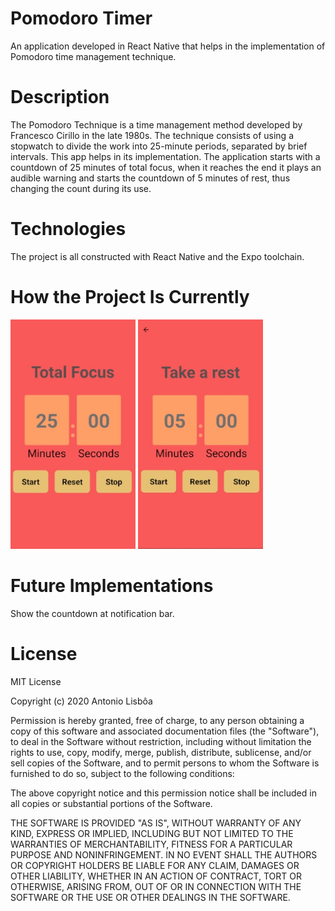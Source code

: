 # Pomodoro Timer
An application developed in React Native that helps in the implementation of Pomodoro time management technique.

# Description
The Pomodoro Technique is a time management method developed by Francesco Cirillo in the late 1980s. The technique consists of using a stopwatch to divide the work into 25-minute periods, separated by brief intervals. This app helps in its implementation. The application starts with a countdown of 25 minutes of total focus, when it reaches the end it plays an audible warning and starts the countdown of 5 minutes of rest, thus changing the count during its use.

# Technologies
The project is all constructed with React Native and the Expo toolchain.

# How the Project Is Currently
<p float='left'>
  <img src='project-prints/total-focus-page.jpg' width='200'>
  <img src='project-prints/take-rest-page.jpg' width='200'>
</p>

# Future Implementations
Show the countdown at notification bar.

# License
MIT License

Copyright (c) 2020 Antonio Lisbôa

Permission is hereby granted, free of charge, to any person obtaining a copy
of this software and associated documentation files (the "Software"), to deal
in the Software without restriction, including without limitation the rights
to use, copy, modify, merge, publish, distribute, sublicense, and/or sell
copies of the Software, and to permit persons to whom the Software is
furnished to do so, subject to the following conditions:

The above copyright notice and this permission notice shall be included in all
copies or substantial portions of the Software.

THE SOFTWARE IS PROVIDED "AS IS", WITHOUT WARRANTY OF ANY KIND, EXPRESS OR
IMPLIED, INCLUDING BUT NOT LIMITED TO THE WARRANTIES OF MERCHANTABILITY,
FITNESS FOR A PARTICULAR PURPOSE AND NONINFRINGEMENT. IN NO EVENT SHALL THE
AUTHORS OR COPYRIGHT HOLDERS BE LIABLE FOR ANY CLAIM, DAMAGES OR OTHER
LIABILITY, WHETHER IN AN ACTION OF CONTRACT, TORT OR OTHERWISE, ARISING FROM,
OUT OF OR IN CONNECTION WITH THE SOFTWARE OR THE USE OR OTHER DEALINGS IN THE
SOFTWARE.
